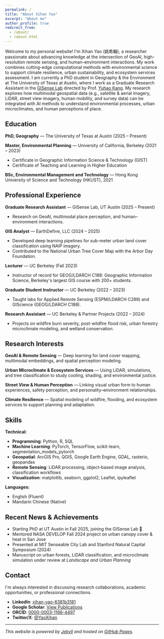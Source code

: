 ```yaml
---
permalink: /
title: "About Xihan Yao"
excerpt: "About me"
author_profile: true
redirect_from: 
  - /about/
  - /about.html
---
```


Welcome to my personal website! I'm Xihan Yao (姚希翰), a researcher passionate about advancing knowledge at the intersection of GeoAI, high-resolution remote sensing, and human–environment interactions. My work combines cutting-edge computational methods with environmental science to support climate resilience, urban sustainability, and ecosystem services assessment. I am currently a PhD student in Geography & the Environment at The University of Texas at Austin, where I work as a Graduate Research Assistant in the [GISense Lab](https://sites.utexas.edu/gisense/) directed by Prof. [Yuhao Kang](https://scholar.google.com/citations?user=amySMvcAAAAJ&hl=en). My research explores how multimodal geospatial data (e.g., satellite & aerial imagery, LiDAR, street view imagery, human mobility, and survey data) can be integrated with AI methods to understand environmental processes, urban microclimates, and human perceptions of place.

## Education

**PhD, Geography** — The University of Texas at Austin (2025 – Present)

**Master, Environmental Planning** — University of California, Berkeley (2021 – 2023)
- Certificate in Geographic Information Science & Technology (GIST)
- Certificate of Teaching and Learning in Higher Education

**BSc, Environmental Management and Technology** — Hong Kong University of Science and Technology (HKUST), 2021

## Professional Experience

**Graduate Research Assistant** — GISense Lab, UT Austin (2025 – Present)
- Research on GeoAI, multimodal place perception, and human–environment interactions.

**GIS Analyst** — EarthDefine, LLC (2024 – 2025)
- Developed deep learning pipelines for sub-meter urban land cover classification using NAIP imagery.
- Contributed to the National Urban Tree Cover Map with the Arbor Day Foundation.

**Lecturer** — UC Berkeley (Fall 2023)
- Instructor of record for GEOG/LDARCH C188: Geographic Information Science, Berkeley's largest GIS course with 200+ students.

**Graduate Student Instructor** — UC Berkeley (2022 – 2023)
- Taught labs for Applied Remote Sensing (ESPM/LDARCH C289) and GIScience (GEOG/LDARCH C188).

**Research Assistant** — UC Berkeley & Partner Projects (2022 – 2024)
- Projects on wildfire burn severity, post-wildfire flood risk, urban forestry microclimate modeling, and wetland conservation.

## Research Interests

**GeoAI & Remote Sensing** — Deep learning for land cover mapping, multimodal embeddings, and spatial perception modeling.

**Urban Microclimate & Ecosystem Services** — Using LiDAR, simulations, and tree classification to study cooling, shading, and environmental justice.

**Street View & Human Perception** — Linking visual urban form to human experiences, safety perception, and personality–environment relationships.

**Climate Resilience** — Spatial modeling of wildfire, flooding, and ecosystem services to support planning and adaptation.

## Skills

**Technical:**
- **Programming**: Python, R, SQL
- **Machine Learning**: PyTorch, TensorFlow, scikit-learn, segmentation_models_pytorch
- **Geospatial**: ArcGIS Pro, QGIS, Google Earth Engine, GDAL, rasterio, geopandas
- **Remote Sensing**: LiDAR processing, object-based image analysis, classification workflows
- **Visualization**: matplotlib, seaborn, ggplot2, Leaflet, ipyleaflet

**Languages:**
- English (Fluent)
- Mandarin Chinese (Native)

## Recent News & Achievements

- Starting PhD at UT Austin in Fall 2025, joining the GISense Lab 🎉
- Mentored NASA DEVELOP Fall 2024 project on urban canopy cover & heat in San Jose
- Presented at MIT Senseable City Lab and Stanford Natural Capital Symposium (2024)
- Manuscript on urban forests, LiDAR classification, and microclimate simulation under review at *Landscape and Urban Planning*

## Contact

I'm always interested in discussing research collaborations, academic opportunities, or professional connections.

- **LinkedIn**: [xihan-yao-6381b3181](https://www.linkedin.com/in/xihan-yao-6381b3181/)
- **Google Scholar**: [View Publications](https://scholar.google.com/citations?user=YguEIS4AAAAJ&hl=en)
- **ORCID**: [0000-0003-1166-4497](https://orcid.org/0000-0003-1166-4497)
- **Twitter/X**: [@YaoXihan](https://x.com/YaoXihan)

---

*This website is powered by [Jekyll](https://jekyllrb.com/) and hosted on [GitHub Pages](https://pages.github.com/).*
